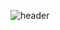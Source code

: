 ![header](https://capsule-render.vercel.app/api?type=waving&height=150&color=auto&text=Hey%20Everyone!%20👋🏼&section=header&reversal=true&textBg=false&fontColor=ffffff&fontAlign=50&animation=twinkling&fontAlignY=62&stroke=ffffff&strokeWidth=3&rotate=0&fontSize=65&desc=Lets%20Connect%20and%20have%20a%20Chat!&descAlign=40&descAlignY=93&descSize=25)
